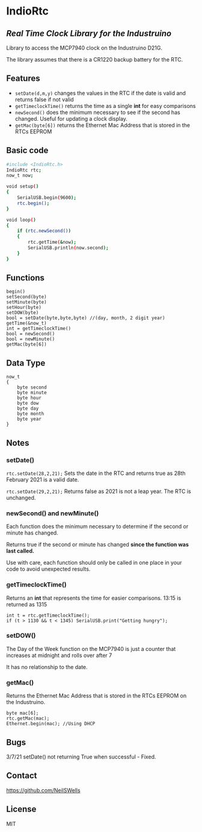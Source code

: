 # IndioRtc
## _Real Time Clock Library for the Industruino_

Library to access the MCP7940 clock on the Industruino D21G.

The library assumes that there is a CR1220 backup battery for the RTC.

## Features
- `setDate(d,m,y)` changes the values in the RTC if the date is valid and returns false if not valid
- `getTimeclockTime()` returns the time as a single **int** for easy comparisons
- `newSecond()` does the minimum necessary to see if the second has changed. Useful for updating a clock display.
- `getMac(byte[6])` returns the Ethernet Mac Address that is stored in the RTCs EEPROM

## Basic code
```sh
#include <IndioRtc.h>
IndioRtc rtc;
now_t now;

void setup()
{
    SerialUSB.begin(9600);
    rtc.begin();
}

void loop()
{
    if (rtc.newSecond())
    {
        rtc.getTime(&now);
        SerialUSB.println(now.second);
    }
}
```

## Functions
    begin()
    setSecond(byte)
    setMinute(byte)
    setHour(byte)
    setDOW(byte)
    bool = setDate(byte,byte,byte) //(day, month, 2 digit year)
    getTime(&now_t)
    int = getTimeclockTime()
    bool = newSecond()
    bool = newMinute()
    getMac(byte[6])

## Data Type
    now_t
    {
        byte second
        byte minute
        byte hour
        byte dow
        byte day
        byte month
        byte year
    }

## Notes

### setDate()
`rtc.setDate(28,2,21);` Sets the date in the RTC and returns true as 28th February 2021 is a valid date.

`rtc.setDate(29,2,21);` Returns false as 2021 is not a leap year. The RTC is unchanged.

### newSecond() and newMinute()
Each function does the minimum necessary to determine if the second or minute has changed.

Returns true if the second or minute has changed **since the function was last called.**

Use with care, each function should only be called in one place in your code to avoid unexpected results.

### getTimeclockTime()
Returns an **int** that represents the time for easier comparisons.
13:15 is returned as 1315
```
int t = rtc.getTimeclockTime();
if (t > 1130 && t < 1345) SerialUSB.print("Getting hungry");
```

### setDOW()
The Day of the Week function on the MCP7940 is just a counter that increases at midnight and rolls over after 7

It has no relationship to the date.

### getMac()
Returns the Ethernet Mac Address that is stored in the RTCs EEPROM on the Industruino.
```
byte mac[6];
rtc.getMac(mac);
Ethernet.begin(mac); //Using DHCP
```

## Bugs
3/7/21 setDate() not returning True when successful - Fixed.

## Contact
https://github.com/NeilSWells

## License

MIT
